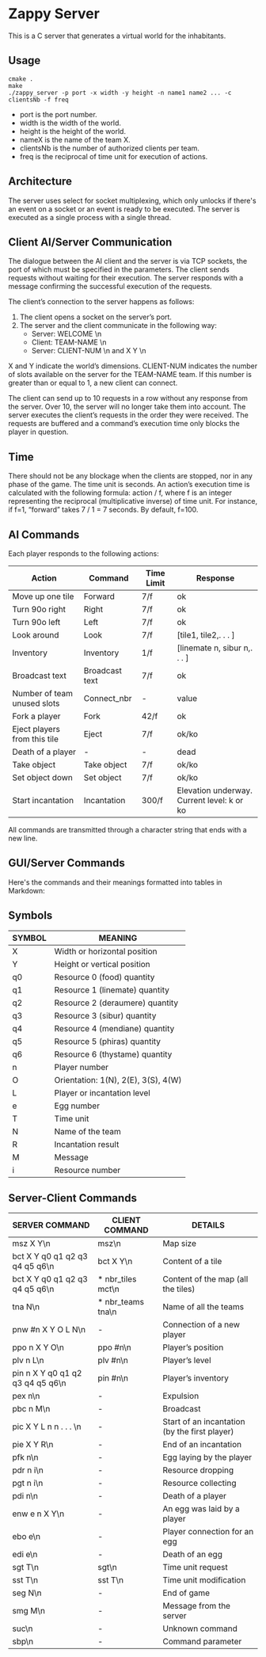 # Zappy Server

This is a C server that generates a virtual world for the inhabitants.


## Usage

```
cmake .
make
./zappy_server -p port -x width -y height -n name1 name2 ... -c clientsNb -f freq
```

- port is the port number.
- width is the width of the world.
- height is the height of the world.
- nameX is the name of the team X.
- clientsNb is the number of authorized clients per team.
- freq is the reciprocal of time unit for execution of actions.

## Architecture

The server uses select for socket multiplexing, which only unlocks if there's an event on a socket or an event is ready to be executed. The server is executed as a single process with a single thread.

## Client AI/Server Communication

The dialogue between the AI client and the server is via TCP sockets, the port of which must be specified in the parameters. The client sends requests without waiting for their execution. The server responds with a message confirming the successful execution of the requests.

The client’s connection to the server happens as follows:

1. The client opens a socket on the server’s port.
2. The server and the client communicate in the following way:
    - Server: WELCOME \n
    - Client: TEAM-NAME \n
    - Server: CLIENT-NUM \n and X Y \n

X and Y indicate the world’s dimensions. CLIENT-NUM indicates the number of slots available on the server for the TEAM-NAME team. If this number is greater than or equal to 1, a new client can connect.

The client can send up to 10 requests in a row without any response from the server. Over 10, the server will no longer take them into account. The server executes the client’s requests in the order they were received. The requests are buffered and a command’s execution time only blocks the player in question.

## Time

There should not be any blockage when the clients are stopped, nor in any phase of the game. The time unit is seconds. An action’s execution time is calculated with the following formula: action / f, where f is an integer representing the reciprocal (multiplicative inverse) of time unit. For instance, if f=1, “forward” takes 7 / 1 = 7 seconds. By default, f=100.

## AI Commands

Each player responds to the following actions:

| Action | Command | Time Limit | Response |
| --- | --- | --- | --- |
| Move up one tile | Forward | 7/f | ok |
| Turn 90o right | Right | 7/f | ok |
| Turn 90o left | Left | 7/f | ok |
| Look around | Look | 7/f | [tile1, tile2,. . . ] |
| Inventory | Inventory | 1/f | [linemate n, sibur n,. . . ] |
| Broadcast text | Broadcast text | 7/f | ok |
| Number of team unused slots | Connect_nbr | - | value |
| Fork a player | Fork | 42/f | ok |
| Eject players from this tile | Eject | 7/f | ok/ko |
| Death of a player | - | - | dead |
| Take object | Take object | 7/f | ok/ko |
| Set object down | Set object | 7/f | ok/ko |
| Start incantation | Incantation | 300/f | Elevation underway. Current level: k or ko |

All commands are transmitted through a character string that ends with a new line.

## GUI/Server Commands
Here's the commands and their meanings formatted into tables in Markdown:

## Symbols

| SYMBOL | MEANING                                |
| ------ | -------------------------------------- |
| X      | Width or horizontal position           |
| Y      | Height or vertical position            |
| q0     | Resource 0 (food) quantity             |
| q1     | Resource 1 (linemate) quantity         |
| q2     | Resource 2 (deraumere) quantity        |
| q3     | Resource 3 (sibur) quantity            |
| q4     | Resource 4 (mendiane) quantity         |
| q5     | Resource 5 (phiras) quantity           |
| q6     | Resource 6 (thystame) quantity         |
| n      | Player number                          |
| O      | Orientation: 1(N), 2(E), 3(S), 4(W)    |
| L      | Player or incantation level            |
| e      | Egg number                             |
| T      | Time unit                              |
| N      | Name of the team                       |
| R      | Incantation result                     |
| M      | Message                                |
| i      | Resource number                        |

## Server-Client Commands

| SERVER COMMAND      | CLIENT COMMAND | DETAILS                             |
| ------------------- | -------------- | ----------------------------------- |
| msz X Y\n           | msz\n          | Map size                            |
| bct X Y q0 q1 q2 q3 q4 q5 q6\n | bct X Y\n | Content of a tile                |
| bct X Y q0 q1 q2 q3 q4 q5 q6\n | * nbr_tiles mct\n | Content of the map (all the tiles) |
| tna N\n             | * nbr_teams tna\n | Name of all the teams             |
| pnw #n X Y O L N\n | - | Connection of a new player                  |
| ppo n X Y O\n       | ppo #n\n | Player’s position                    |
| plv n L\n           | plv #n\n | Player’s level                       |
| pin n X Y q0 q1 q2 q3 q4 q5 q6\n | pin #n\n | Player’s inventory              |
| pex n\n             | - | Expulsion                              |
| pbc n M\n           | - | Broadcast                              |
| pic X Y L n n . . . \n | - | Start of an incantation (by the first player) |
| pie X Y R\n         | - | End of an incantation                   |
| pfk n\n             | - | Egg laying by the player                |
| pdr n i\n           | - | Resource dropping                      |
| pgt n i\n           | - | Resource collecting                    |
| pdi n\n             | - | Death of a player                       |
| enw e n X Y\n       | - | An egg was laid by a player            |
| ebo e\n             | - | Player connection for an egg           |
| edi e\n             | - | Death of an egg                        |
| sgt T\n             | sgt\n | Time unit request                     |
| sst T\n             | sst T\n | Time unit modification               |
| seg N\n             | - | End of game                            |
| smg M\n             | - | Message from the server                |
| suc\n               | - | Unknown command                        |
| sbp\n               | - | Command parameter                      |
